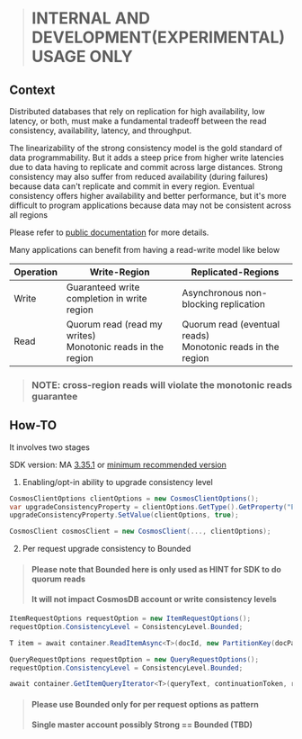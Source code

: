> # INTERNAL AND DEVELOPMENT(EXPERIMENTAL) USAGE ONLY


## Context
Distributed databases that rely on replication for high availability, low latency, or both, must make a fundamental tradeoff between the read consistency, availability, latency, and throughput. 

The linearizability of the strong consistency model is the gold standard of data programmability. But it adds a steep price from higher write latencies due to data having to replicate and commit across large distances. Strong consistency may also suffer from reduced availability (during failures) because data can't replicate and commit in every region. Eventual consistency offers higher availability and better performance, but it's more difficult to program applications because data may not be consistent across all regions


Please refer to [public documentation](https://learn.microsoft.com/en-us/azure/cosmos-db/consistency-levels) for more details.


Many applications can benefit from having a read-write model like below

| Operation | Write-Region | Replicated-Regions |
|---|---|---|
|Write | Guaranteed write completion in write region | Asynchronous non-blocking replication  |
|Read | Quorum read (read my writes) <br> Monotonic reads in the region  | Quorum read (eventual reads) <br> Monotonic reads in the region |

> ### NOTE: cross-region reads will violate the monotonic reads guarantee


## How-TO
It involves two stages

SDK version: MA [3.35.1](https://github.com/Azure/azure-cosmos-dotnet-v3/blob/master/changelog.md#-3351---2023-06-27) or [minimum recommended version](https://github.com/Azure/azure-cosmos-dotnet-v3/blob/master/changelog.md#-recommended-version)

1. Enabling/opt-in ability to upgrade consistency level 
```C#
CosmosClientOptions clientOptions = new CosmosClientOptions();
var upgradeConsistencyProperty = clientOptions.GetType().GetProperty("EnableUpgradeConsistencyToLocalQuorum", BindingFlags.NonPublic | BindingFlags.Instance);
upgradeConsistencyProperty.SetValue(clientOptions, true);

CosmosClient cosmosClient = new CosmosClient(..., clientOptions);
```

2. Per request upgrade consistency to Bounded 
> #### Please note that Bounded here is only used as HINT for SDK to do quorum reads 
> #### It will not impact CosmosDB account or write consistency levels

```C#
ItemRequestOptions requestOption = new ItemRequestOptions();
requestOption.ConsistencyLevel = ConsistencyLevel.Bounded;

T item = await container.ReadItemAsync<T>(docId, new PartitionKey(docPartitionKey), requestOption);
```

```C#
QueryRequestOptions requestOption = new QueryRequestOptions();
requestOption.ConsistencyLevel = ConsistencyLevel.Bounded;

await container.GetItemQueryIterator<T>(queryText, continuationToken, requestOption);
```

> #### Please use Bounded only for per request options as pattern
> #### Single master account possibly Strong == Bounded (**TBD**)